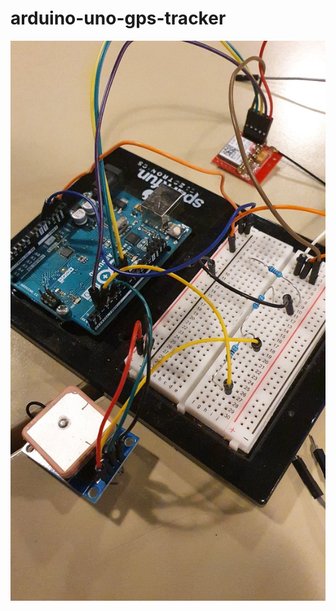 # arduino-uno-gps-tracker


![alt text](https://github.com/pliiiq3/arduino-uno-gps-tracker/blob/main/src/img1.jpg)
